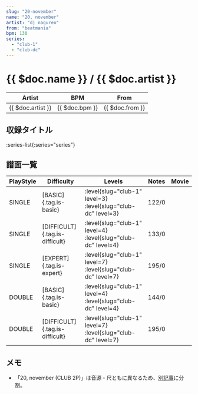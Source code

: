 ```yaml
---
slug: "20-november"
name: "20, november"
artist: "dj nagureo"
from: "beatmania"
bpm: 130
series:
  - "club-1"
  - "club-dc"
---
```


# {{ $doc.name }} / {{ $doc.artist }}

|Artist|BPM|From|
|------|---|----|
|{{ $doc.artist }}|{{ $doc.bpm }}|{{ $doc.from }}|

## 収録タイトル

:series-list{:series="series"}

## 譜面一覧

|PlayStyle|Difficulty|Levels|Notes|Movie|
|---------|----------|------|-----|-----|
|SINGLE|[BASIC]{.tag.is-basic}|:level{slug="club-1" level=3} :level{slug="club-dc" level=3}|122/0||
|SINGLE|[DIFFICULT]{.tag.is-difficult}|:level{slug="club-1" level=4} :level{slug="club-dc" level=4}|133/0||
|SINGLE|[EXPERT]{.tag.is-expert}|:level{slug="club-1" level=7} :level{slug="club-dc" level=7}|195/0||
|DOUBLE|[BASIC]{.tag.is-basic}|:level{slug="club-1" level=4} :level{slug="club-dc" level=4}|144/0||
|DOUBLE|[DIFFICULT]{.tag.is-difficult}|:level{slug="club-1" level=7} :level{slug="club-dc" level=7}|195/0||

## メモ

- 「20, november (CLUB 2P)」は音源・尺ともに異なるため、[別記事](/songs/20-november-2p)に分割。

